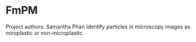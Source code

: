 # FmPM
Project authors: Samantha Phan
Identify particles in microscopy images as miroplastic or non-microplastic. 

